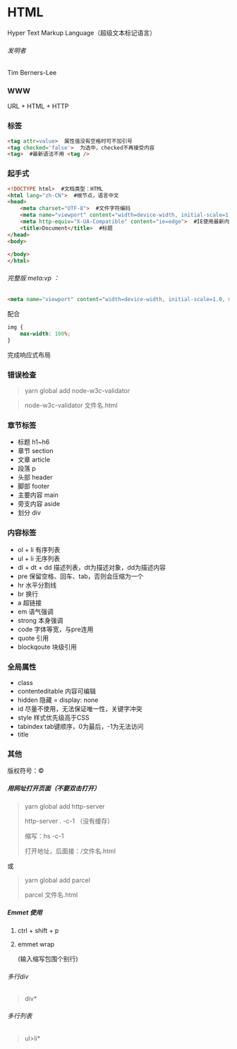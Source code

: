 # HTML

Hyper Text Markup Language（超级文本标记语言）

###### 发明者

Tim Berners-Lee

### WWW

URL + HTML + HTTP

### 标签

```html
<tag attr=value>  属性值没有空格时可不加引号
<tag checked='false'>  为选中，checked不再接受内容
<tag>  #最新语法不用 <tag />
```

### 起手式

```html
<!DOCTYPE html>  #文档类型：HTML
<html lang="zh-CN">  #根节点，语言中文
<head>
    <meta charset="UTF-8">  #文件字符编码
    <meta name="viewport" content="width=device-width, initial-scale=1.0">  #禁用缩放，兼容手机
    <meta http-equiv="X-UA-Compatible" content="ie=edge">  #IE使用最新内核
    <title>Document</title>  #标题
</head>
<body>
    
</body>
</html>
```

###### 完整版 meta:vp ：

```html
<meta name="viewport" content="width=device-width, initial-scale=1.0, minimum-scale=1.0, maximum-scale=1.0, user-scalable=no">
```

配合

```css
img {
    max-width: 100%;
}
```

完成响应式布局

### 错误检查

>  yarn global add node-w3c-validator

> node-w3c-validator 文件名.html

### 章节标签

* 标题  h1~h6
* 章节  section
* 文章  article
* 段落  p
* 头部  header
* 脚部  footer
* 主要内容  main
* 旁支内容  aside
* 划分  div

### 内容标签

* ol + li  有序列表
* ul + li  无序列表
* dl + dt + dd  描述列表，dt为描述对象，dd为描述内容
* pre  保留空格、回车、tab，否则会压缩为一个
* hr  水平分割线
* br  换行
* a  超链接
* em  语气强调
* strong 本身强调
* code  字体等宽，与pre连用
* quote  引用
* blockqoute  块级引用

### 全局属性

* class
* contenteditable   内容可编辑
* hidden  隐藏   =   display: none
* id   尽量不使用，无法保证唯一性，关键字冲突
* style   样式优先级高于CSS
* tabindex   tab键顺序，0为最后，-1为无法访问
* title

### 其他

版权符号：&copy;

##### 用网址打开页面（不要双击打开）

> yarn global add http-server 
>
> http-server . -c-1  （没有缓存）
>
> 缩写：hs -c-1
>
> 打开地址，后面接：/文件名.html

或

> yarn global add parcel
>
> parcel 文件名.html

##### Emmet 使用

1. ctrl + shift + p

2. emmet wrap

   (输入缩写包围个别行)

###### 多行div

> div*

###### 多行列表

> ul>li*